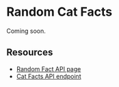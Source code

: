 # Random Cat Facts
Coming soon.

## Resources
* [Random Fact API page](https://fact.birb.pw/)
* [Cat Facts API endpoint](https://fact.birb.pw/api/v1/cat)
